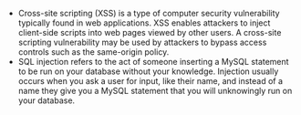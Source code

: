 - Cross-site scripting (XSS) is a type of computer security vulnerability typically found in web applications. XSS enables attackers to inject client-side scripts into web pages viewed by other users. A cross-site scripting vulnerability may be used by attackers to bypass access controls such as the same-origin policy.
- SQL injection refers to the act of someone inserting a MySQL statement to be run on your database without your knowledge. Injection usually occurs when you ask a user for input, like their name, and instead of a name they give you a MySQL statement that you will unknowingly run on your database.
